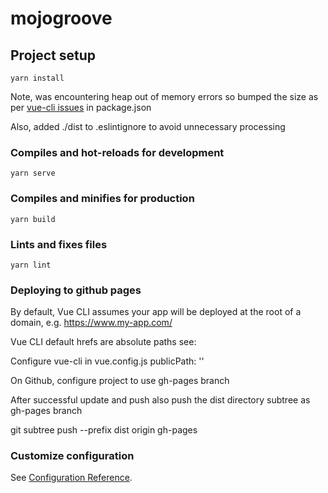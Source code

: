 # mojogroove

## Project setup
```
yarn install
```

Note, was encountering heap out of memory errors so bumped the size as per [vue-cli issues](https://github.com/vuejs/vue-cli/issues/1453#issuecomment-395120163) in package.json

Also, added ./dist to .eslintignore to avoid unnecessary processing

### Compiles and hot-reloads for development
```
yarn serve
```

### Compiles and minifies for production

```
yarn build
```

### Lints and fixes files
```
yarn lint
```
### Deploying to github pages
  By default, Vue CLI assumes your app will be deployed at the root of a domain, e.g. https://www.my-app.com/ 

  Vue CLI default hrefs are absolute paths see: [](https://cli.vuejs.org/config/#publicpath)

  Configure vue-cli in vue.config.js
    publicPath: ''

  On Github, configure project to use gh-pages branch

  After successful update and push also push the dist directory subtree as gh-pages branch

  git subtree push --prefix dist origin gh-pages

### Customize configuration
See [Configuration Reference](https://cli.vuejs.org/config/).
